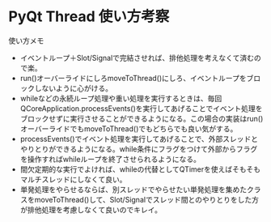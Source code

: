 PyQt Thread 使い方考察
==================

使い方メモ  
* イベントループ＋Slot/Signalで完結させれば、排他処理を考えなくて済むので楽。
* run()オーバーライドにしろmoveToThread()にしろ、イベントループをブロックしないように心がける。
* whileなどの永続ループ処理や重い処理を実行するときは、毎回QCoreApplication.processEvents()を実行してあげることでイベント処理をブロックせずに実行させることができるようになる。この場合の実装はrun()オーバーライドでもmoveToThread()でもどちらでも良い気がする。
* processEvents()でイベント処理を実行してあげることで、外部スレッドとやりとりができるようになる。while条件にフラグをつけて外部からフラグを操作すればwhileループを終了させられるようになる。
* 間欠定期的な実行でよければ、whileの代替としてQTimerを使えばそもそもマルチスレッドにしなくて良い。
* 単発処理をやらせるならば、別スレッドでやらせたい単発処理を集めたクラスをmoveToThread()して、Slot/Signalでスレッド間とのやりとりをした方が排他処理を考慮しなくて良いのでキレイ。